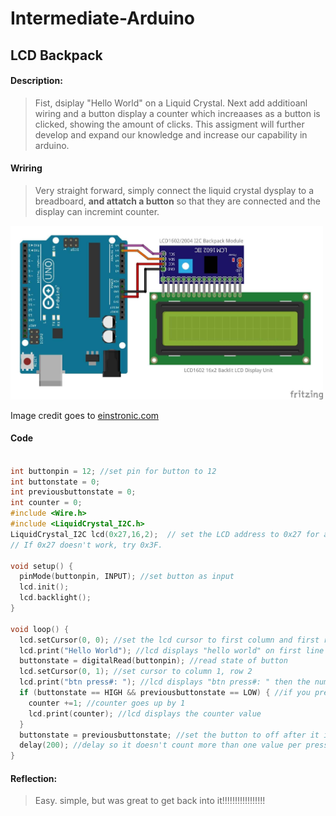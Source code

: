 # Intermediate-Arduino
## LCD Backpack
#### Description:
> Fist, dsiplay "Hello World" on a Liquid Crystal.  Next add additioanl wiring and a button display a counter which increaases as a button is clicked, showing the amount of clicks.  This assigment will further develop and expand our knowledge and increase our capability in arduino.
#### Wriring 
> Very straight forward, simply connect the liquid crystal dysplay to a breadboard, **and attatch a button** so that they are connected and the display can incremint counter.
<img src="https://github.com/dcaffer07/Intermediate-Arduino/blob/main/media/How-to-use-Arduino-with-LCD1602-I2C-display-module.jpg?raw=true" alt="wiring2" style="width:500px;">

Image credit goes to [einstronic.com](https://einstronic.com/how-to-use-backlit-lcd-display-with-arduino-and-i2c-backpack-module/)

#### Code

```C++
 
int buttonpin = 12; //set pin for button to 12
int buttonstate = 0;
int previousbuttonstate = 0;
int counter = 0; 
#include <Wire.h>
#include <LiquidCrystal_I2C.h> 
LiquidCrystal_I2C lcd(0x27,16,2);  // set the LCD address to 0x27 for a 16 chars and 2 line display.  
// If 0x27 doesn't work, try 0x3F.

void setup() {
  pinMode(buttonpin, INPUT); //set button as input
  lcd.init();
  lcd.backlight();
}

void loop() {
  lcd.setCursor(0, 0); //set the lcd cursor to first column and first row respectively
  lcd.print("Hello World"); //lcd displays "hello world" on first line
  buttonstate = digitalRead(buttonpin); //read state of button
  lcd.setCursor(0, 1); //set cursor to column 1, row 2
  lcd.print("btn press#: "); //lcd displays "btn press#: " then the number of button presses
  if (buttonstate == HIGH && previousbuttonstate == LOW) { //if you press the button
    counter +=1; //counter goes up by 1
    lcd.print(counter); //lcd displays the counter value
  } 
  buttonstate = previousbuttonstate; //set the button to off after it is released
  delay(200); //delay so it doesn't count more than one value per press
}
```
#### Reflection:
> Easy. simple, but was great to get back into it!!!!!!!!!!!!!!!!!
